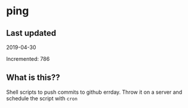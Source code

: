 # ping

## Last updated
2019-04-30

Incremented: 786

## What is this??
Shell scripts to push commits to github errday. Throw it on a server and schedule the script with `cron`
